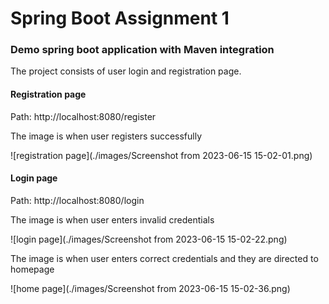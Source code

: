 # Spring Boot Assignment 1
### Demo spring boot application with Maven integration 

The project consists of user login and registration page.

#### Registration page 
Path: http://localhost:8080/register

The image is when user registers successfully

![registration page](./images/Screenshot from 2023-06-15 15-02-01.png)

#### Login page 
Path: http://localhost:8080/login

The image is when user enters invalid credentials

![login page](./images/Screenshot from 2023-06-15 15-02-22.png)

The image is when user enters correct credentials and they are directed to homepage 

![home page](./images/Screenshot from 2023-06-15 15-02-36.png)

